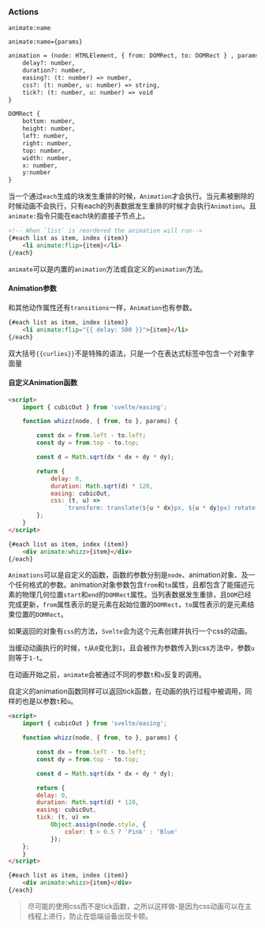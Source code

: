 ### Actions

```
animate:name
```
```
animate:name={params}
```
```html
animation = (node: HTMLElement, { from: DOMRect, to: DOMRect } , params: any) => {
	delay?: number,
	duration?: number,
	easing?: (t: number) => number,
	css?: (t: number, u: number) => string,
	tick?: (t: number, u: number) => void
}
```
```html
DOMRect {
	bottom: number,
	height: number,
	​​left: number,
	right: number,
	​top: number,
	width: number,
	x: number,
	y:number
}
```
当一个通过`each`生成的块发生重排的时候，`Animation`才会执行。当元素被删除的时候动画不会执行，只有each的列表数据发生重排的时候才会执行`Animation`。且`animate:`指令只能在each块的直接子节点上。

```html
<!-- When `list` is reordered the animation will run-->
{#each list as item, index (item)}
	<li animate:flip>{item}</li>
{/each}
```
`animate`可以是内置的`animation`方法或自定义的`animation`方法。

#### <p id="Animation参数">Animation参数</p>
和其他动作属性还有`transitions`一样，`Animation`也有参数。

```html
{#each list as item, index (item)}
	<li animate:flip="{{ delay: 500 }}">{item}</li>
{/each}
```
双大括号`{{curlies}}`不是特殊的语法，只是一个在表达式标签中包含一个对象字面量

#### <p id="自定义Animation函数">自定义Animation函数</p>


```html
<script>
	import { cubicOut } from 'svelte/easing';

	function whizz(node, { from, to }, params) {

		const dx = from.left - to.left;
		const dy = from.top - to.top;

		const d = Math.sqrt(dx * dx + dy * dy);

		return {
			delay: 0,
			duration: Math.sqrt(d) * 120,
			easing: cubicOut,
			css: (t, u) =>
				`transform: translate(${u * dx}px, ${u * dy}px) rotate(${t*360}deg);`
		};
	}
</script>

{#each list as item, index (item)}
	<div animate:whizz>{item}</div>
{/each}
```

`Animations`可以是自定义的函数，函数的参数分别是`node`、animation对象、及一个任何格式的参数。animation对象参数包含`from`和`to`属性，且都包含了能描述元素的物理几何位置`start`和`end`的`DOMRect`属性。当列表数据发生重排，且`DOM`已经完成更新，`from`属性表示的是元素在起始位置的`DOMRect`，`to`属性表示的是元素结束位置的`DOMRect`。

如果返回的对象有`css`的方法，`Svelte`会为这个元素创建并执行一个css的动画。

当缓动动画执行的时候，`t`从`0`变化到`1`，且会被作为参数传入到css方法中，参数`u`则等于`1-t`。

在动画开始之前，`animate`会被通过不同的参数`t`和`u`反复的调用。

自定义的animation函数同样可以返回tick函数，在动画的执行过程中被调用，同样的也是以参数`t`和`u`。

```html
<script>
	import { cubicOut } from 'svelte/easing';

	function whizz(node, { from, to }, params) {

		const dx = from.left - to.left;
		const dy = from.top - to.top;

		const d = Math.sqrt(dx * dx + dy * dy);

		return {
		delay: 0,
		duration: Math.sqrt(d) * 120,
		easing: cubicOut,
		tick: (t, u) =>
			Object.assign(node.style, {
				color: t > 0.5 ? 'Pink' : 'Blue'
			});
	};
	}
</script>

{#each list as item, index (item)}
	<div animate:whizz>{item}</div>
{/each}
```
> 尽可能的使用css而不是tick函数，之所以这样做-是因为css动画可以在主线程上进行，防止在低端设备出现卡顿。
